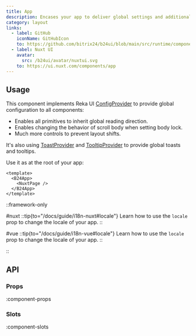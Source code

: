 ```yaml
---
title: App
description: Encases your app to deliver global settings and additional features.
category: layout
links:
  - label: GitHub
    iconName: GitHubIcon
    to: https://github.com/bitrix24/b24ui/blob/main/src/runtime/components/App.vue
  - label: Nuxt UI
    avatar:
      src: /b24ui/avatar/nuxtui.svg
    to: https://ui.nuxt.com/components/app
---
```


## Usage

This component implements Reka UI [ConfigProvider](https://reka-ui.com/docs/utilities/config-provider) to provide global configuration to all components:

- Enables all primitives to inherit global reading direction.
- Enables changing the behavior of scroll body when setting body lock.
- Much more controls to prevent layout shifts.

It's also using [ToastProvider](https://reka-ui.com/docs/components/toast#provider) and [TooltipProvider](https://reka-ui.com/docs/components/tooltip#provider) to provide global toasts and tooltips.

Use it as at the root of your app:

```vue [app.vue]
<template>
  <B24App>
    <NuxtPage />
  </B24App>
</template>
```

::framework-only

#nuxt
::tip{to="/docs/guide/i18n-nuxt#locale"}
Learn how to use the `locale` prop to change the locale of your app.
::

#vue
::tip{to="/docs/guide/i18n-vue#locale"}
Learn how to use the `locale` prop to change the locale of your app.
::

::

## API

### Props

:component-props

### Slots

:component-slots
